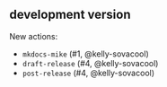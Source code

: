 ## development version

New actions:

- `mkdocs-mike` (#1, @kelly-sovacool)
- `draft-release` (#4, @kelly-sovacool)
- `post-release` (#4, @kelly-sovacool)
